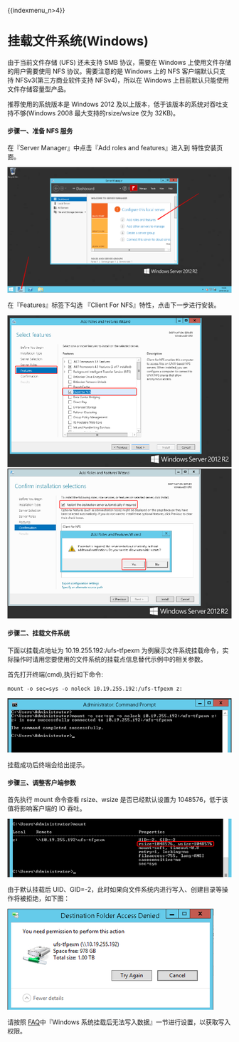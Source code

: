 {{indexmenu_n>4}}

# 挂载文件系统(Windows)

由于当前文件存储 (UFS) 还未支持 SMB 协议，需要在 Windows 上使用文件存储的用户需要使用 NFS 协议。需要注意的是 Windows 上的 NFS 客户端默认只支持 NFSv3(第三方商业软件支持 NFSv4)，所以在 Windows 上目前默认只能使用文件存储容量型产品。

推荐使用的系统版本是 Windows 2012 及以上版本，低于该版本的系统对吞吐支持不够(Windows 2008 最大支持的rsize/wsize 仅为 32KB)。

#### 步骤一、准备 NFS 服务
在『Server Manager』中点击『Add roles and features』进入到 特性安装页面。

![](/images/windows1.png)

在『Features』标签下勾选 『Client For NFS』特性，点击下一步进行安装。

![](/images/windows2.png)
![](/images/windows3.png)

#### 步骤二、挂载文件系统
下面以挂载点地址为 10.19.255.192:/ufs-tfpexm 为例展示文件系统挂载命令，实际操作时请用您要使用的文件系统的挂载点信息替代示例中的相关参数。

首先打开终端(cmd),执行如下命令:

    mount -o sec=sys -o nolock 10.19.255.192:/ufs-tfpexm z:

![](/images/windows4.png)

挂载成功后终端会给出提示。

#### 步骤三、调整客户端参数
首先执行 mount 命令查看 rsize、wsize 是否已经默认设置为 1048576，低于该值将影响客户端的 IO 吞吐。

![](/images/windows5.png)

由于默认挂载后 UID、GID=-2，此时如果向文件系统内进行写入、创建目录等操作将被拒绝，如下图：

![](/images/windows6.png)

请按照 [FAQ](https://docs.ucloud.cn/storage_cdn/ufs/faq)中『Windows 系统挂载后无法写入数据』一节进行设置，以获取写入权限。

